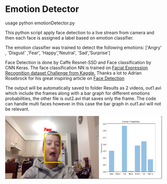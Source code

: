 # Emotion Detector

usage
python emotionDetector.py

This python script apply face detection to a live stream from camera and then each face is assigned a label based on emotion classifier.

The emotion classifier was trained to detect the following emotions: ['Angry' , 'Disgust' ,'Fear', 'Happy','Neutral', 'Sad','Surprise']

Face Detection is done by Caffe Resnet-SSD and  Face classification by CNN Keras. The face classification NN is trained on [Facial Expression Recognition dataset Challenge from Kaggle.](https://www.kaggle.com/c/challenges-in-representation-learning-facial-expression-recognition-challenge)
Thanks a lot to  Adrian Rosebrock  for his great inspiring article on  [Face  Detection](https://www.pyimagesearch.com/2018/02/26/face-detection-with-opencv-and-deep-learning/)

The output will be automatically saved to folder Results as 2 videos, out1.avi which include the frames along with a bar graph for different emotions probabilities, the other file is out2.avi that  saves only the frame.  The code can handle multi faces however in this case the bar graph in out1.avi will not be relevant.

![](https://github.com/Walid-Ahmed/EmotionDetector/blob/master/sampleImage.png)
